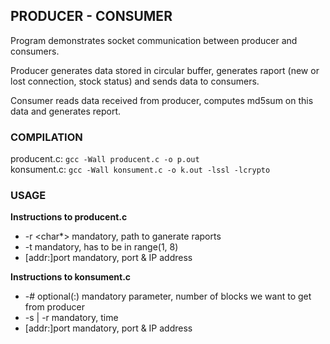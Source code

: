 ## PRODUCER - CONSUMER
Program demonstrates socket communication between producer and consumers.

Producer generates data stored in circular buffer, generates raport (new or lost connection, stock status) and sends data to consumers.

Consumer reads data received from producer, computes md5sum on this data and generates report.

### COMPILATION
producent.c: ```gcc -Wall producent.c -o p.out```  
konsument.c: ```gcc -Wall konsument.c -o k.out -lssl -lcrypto```  

### USAGE
**Instructions to producent.c**  
 - -r <char*> mandatory, path to ganerate raports  
 - -t <int> mandatory, <int> has to be in range(1, 8)  
 - [addr:]port mandatory,  port & IP address  
 
 **Instructions to konsument.c**  
 - -#<int> optional(:<int>) mandatory parameter, number of blocks we want to get from producer  
 - -s <float> | -r <float> mandatory, time  
 - [addr:]port mandatory,  port & IP address  

